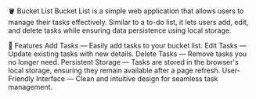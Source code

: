 




🪣 Bucket List
Bucket List is a simple web application that allows users to manage their tasks effectively. Similar to a to-do list, it lets users add, edit, and delete tasks while ensuring data persistence using local storage.

🌟 Features
Add Tasks — Easily add tasks to your bucket list.
Edit Tasks — Update existing tasks with new details.
Delete Tasks — Remove tasks you no longer need.
Persistent Storage — Tasks are stored in the browser's local storage, ensuring they remain available after a page refresh.
User-Friendly Interface — Clean and intuitive design for seamless task management.
